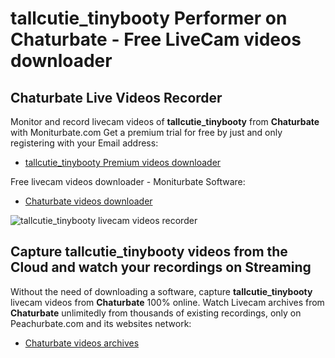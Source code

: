 # tallcutie_tinybooty Performer on Chaturbate - Free LiveCam videos downloader

## Chaturbate Live Videos Recorder

Monitor and record livecam videos of **tallcutie_tinybooty** from **Chaturbate** with Moniturbate.com
Get a premium trial for free by just and only registering with your Email address:
* [tallcutie_tinybooty Premium videos downloader](https://moniturbate.com/request-demo-licence-key.html)

Free livecam videos downloader - Moniturbate Software:
* [Chaturbate videos downloader](https://moniturbate.com/moniturbate-download-software.html)

![tallcutie_tinybooty livecam videos recorder](https://peachurnet.com/templates/moniturbate-software.png)


## Capture tallcutie_tinybooty videos from the Cloud and watch your recordings on Streaming

Without the need of downloading a software, capture **tallcutie_tinybooty** livecam videos from **Chaturbate** 100% online.
Watch Livecam archives from **Chaturbate** unlimitedly from thousands of existing recordings, only on Peachurbate.com and its websites network:
* [Chaturbate videos archives](https://peachurnet.com/)